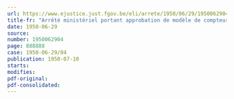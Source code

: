 ```yaml
---
url: https://www.ejustice.just.fgov.be/eli/arrete/1950/06/29/1950062904/justel
title-fr: "Arrêté ministériel portant approbation de modèle de compteur électrique"
date: 1950-06-29
source:
number: 1950062904
page: 888888
case: 1950-06-29/04
publication: 1950-07-10
starts:
modifies:
pdf-original:
pdf-consolidated:
---
```


